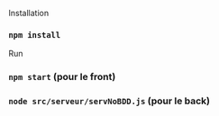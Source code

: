 Installation
### `npm install`

Run
### `npm start` (pour le front)
### `node src/serveur/servNoBDD.js` (pour le back)
